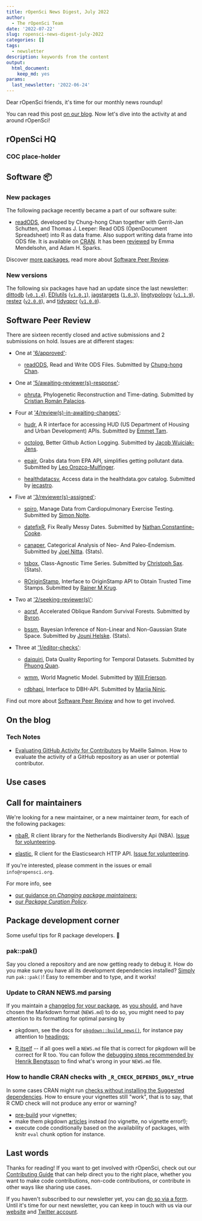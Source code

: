 ```yaml
---
title: rOpenSci News Digest, July 2022
author:
  - The rOpenSci Team
date: '2022-07-22'
slug: ropensci-news-digest-july-2022
categories: []
tags:
  - newsletter
description: keywords from the content
output:
  html_document:
    keep_md: yes
params:
  last_newsletter: '2022-06-24'
---
```



<!-- Before sending DELETE THE INDEX_CACHE and re-knit! -->

Dear rOpenSci friends, it's time for our monthly news roundup!
<!-- blabla -->
You can read this post [on our blog](/blog/2022/07/22/ropensci-news-digest-july-2022).
Now let's dive into the activity at and around rOpenSci!

## rOpenSci HQ

### COC place-holder


## Software :package:

### New packages




The following  package recently became a part of our software suite:

+ [readODS](https://docs.ropensci.org/readODS), developed by Chung-hong Chan together with Gerrit-Jan Schutten, and Thomas J. Leeper: Read ODS (OpenDocument Spreadsheet) into R as data frame. Also support writing data frame into ODS file.  It is available on [CRAN]( https://CRAN.R-project.org/package=readODS). It has been [reviewed](https://github.com/ropensci/software-review/issues/386) by Emma Mendelsohn, and Adam H. Sparks.

Discover [more packages](/packages), read more about [Software Peer Review](/software-review).

### New versions



The following six packages have had an update since the last newsletter: [dittodb](https://docs.ropensci.org/dittodb "A Test Environment for Database Requests") ([`v0.1.4`](https://github.com/ropensci/dittodb/releases/tag/v0.1.4)), [EDIutils](https://docs.ropensci.org/EDIutils "An API Client for the Environmental Data Initiative Repository") ([`v1.0.1`](https://github.com/ropensci/EDIutils/releases/tag/v1.0.1)), [jagstargets](https://docs.ropensci.org/jagstargets "Targets for JAGS Workflows") ([`1.0.3`](https://github.com/ropensci/jagstargets/releases/tag/1.0.3)), [lingtypology](https://docs.ropensci.org/lingtypology "Linguistic Typology and Mapping") ([`v1.1.9`](https://github.com/ropensci/lingtypology/releases/tag/v1.1.9)), [restez](https://docs.ropensci.org/restez "Create and Query a Local Copy of GenBank in R") ([`v2.0.0`](https://github.com/ropensci/restez/releases/tag/v2.0.0)), and [tidyqpcr](https://docs.ropensci.org/tidyqpcr "Quantitative PCR Analysis with the Tidyverse") ([`v1.0.0`](https://github.com/ropensci/tidyqpcr/releases/tag/v1.0.0)).

## Software Peer Review

There are sixteen recently closed and active submissions and 2 submissions on hold. Issues are at different stages: 

* One at ['6/approved'](https://github.com/ropensci/software-review/issues?q=is%3Aissue+is%3Aopen+sort%3Aupdated-desc+label%3A6/approved):

     * [readODS](https://github.com/ropensci/software-review/issues/386), Read and Write ODS Files. Submitted by [Chung-hong Chan](http://www.chainsawriot.com). 

* One at ['5/awaiting-reviewer(s)-response'](https://github.com/ropensci/software-review/issues?q=is%3Aissue+is%3Aopen+sort%3Aupdated-desc+label%3A5/awaiting-reviewer(s)-response):

     * [phruta](https://github.com/ropensci/software-review/issues/458), Phylogenetic Reconstruction and Time-dating. Submitted by [Cristian Román Palacios](http://cromanpa94.github.io/cromanpa/). 

* Four at ['4/review(s)-in-awaiting-changes'](https://github.com/ropensci/software-review/issues?q=is%3Aissue+is%3Aopen+sort%3Aupdated-desc+label%3A4/review(s)-in-awaiting-changes):

     * [hudr](https://github.com/ropensci/software-review/issues/524), A R interface for accessing HUD (US Department of Housing and Urban Development) APIs. Submitted by [Emmet Tam](https://github.com/etam4260/etam4260). 

    * [octolog](https://github.com/ropensci/software-review/issues/502), Better Github Action Logging. Submitted by [Jacob Wujciak-Jens](https://github.com/assignUser). 

    * [epair](https://github.com/ropensci/software-review/issues/418), Grabs data from EPA API, simplifies getting pollutant data. Submitted by [Leo Orozco-Mulfinger](https://github.com/GLOrozcoM). 

    * [healthdatacsv](https://github.com/ropensci/software-review/issues/358), Access data in the healthdata.gov catalog. Submitted by [iecastro](http://iecastro.netlify.com). 

* Five at ['3/reviewer(s)-assigned'](https://github.com/ropensci/software-review/issues?q=is%3Aissue+is%3Aopen+sort%3Aupdated-desc+label%3A3/reviewer(s)-assigned):

     * [spiro](https://github.com/ropensci/software-review/issues/541), Manage Data from Cardiopulmonary Exercise Testing. Submitted by [Simon Nolte](https://github.com/smnnlt). 

    * [datefixR](https://github.com/ropensci/software-review/issues/533), Fix Really Messy Dates. Submitted by [Nathan Constantine-Cooke](http://constantine-cooke.com). 

    * [canaper](https://github.com/ropensci/software-review/issues/475), Categorical Analysis of Neo- And Paleo-Endemism. Submitted by [Joel Nitta](https://joelnitta.com).  (Stats).

    * [tsbox](https://github.com/ropensci/software-review/issues/464), Class-Agnostic Time Series. Submitted by [Christoph Sax](http://www.cynkra.com).  (Stats).

    * [ROriginStamp](https://github.com/ropensci/software-review/issues/433), Interface to OriginStamp API to Obtain Trusted Time Stamps. Submitted by [Rainer M Krug](https://github.com/rkrug). 

* Two at ['2/seeking-reviewer(s)'](https://github.com/ropensci/software-review/issues?q=is%3Aissue+is%3Aopen+sort%3Aupdated-desc+label%3A2/seeking-reviewer(s)):

     * [aorsf](https://github.com/ropensci/software-review/issues/532), Accelerated Oblique Random Survival Forests. Submitted by [Byron](https://github.com/bcjaeger). 

    * [bssm](https://github.com/ropensci/software-review/issues/489), Bayesian Inference of Non-Linear and Non-Gaussian State Space. Submitted by [Jouni Helske](http://jounihelske.netlify.app).  (Stats).

* Three at ['1/editor-checks'](https://github.com/ropensci/software-review/issues?q=is%3Aissue+is%3Aopen+sort%3Aupdated-desc+label%3A1/editor-checks):

     * [daiquiri](https://github.com/ropensci/software-review/issues/535), Data Quality Reporting for Temporal Datasets. Submitted by [Phuong Quan](https://github.com/phuongquan). 

    * [wmm](https://github.com/ropensci/software-review/issues/522), World Magnetic Model. Submitted by [Will Frierson](https://github.com/wfrierson). 

    * [rdbhapi](https://github.com/ropensci/software-review/issues/443), Interface to DBH-API. Submitted by [Marija Ninic](https://hkdir.no/). 

Find out more about [Software Peer Review](/software-review) and how to get involved.

## On the blog

<!-- Do not forget to rebase your branch! -->




### Tech Notes

* [Evaluating GitHub Activity for Contributors](/blog/2022/07/01/evaluating-github-activity-for-contributors) by Maëlle Salmon. How to evaluate the activity of a GitHub repository as an user or potential contributor.

## Use cases
<!--


`snakecase::to_sentence_case(english(length(usecases)))` use case`if (length(usecases) > 1) "s"` of our packages and resources ha`if (length(usecases) > 1) "ve" else "s"` been reported since we sent the last newsletter.



Explore [other use cases](/usecases) and [report your own](https://discuss.ropensci.org/c/usecases/10)!
-->
## Call for maintainers

We're looking for a new maintainer, or a new maintainer _team_, for each of the following packages:

* [nbaR](https://docs.ropensci.org/nbaR/), R client library for the Netherlands Biodiversity Api (NBA). [Issue for volunteering](https://github.com/ropensci/nbaR/issues/64).

* [elastic](https://docs.ropensci.org/elastic/), R client for the Elasticsearch HTTP API. [Issue for volunteering](https://github.com/ropensci/elastic/issues/292).

If you're interested, please comment in the issues or email `info@ropensci.org`.

For more info, see

* [our guidance on _Changing package maintainers_](https://devguide.ropensci.org/changing-maintainers.html);
* [our _Package Curation Policy_](https://devguide.ropensci.org/curationpolicy.html).

## Package development corner

Some useful tips for R package developers. :eyes:

### pak::pak()

Say you cloned a repository and are now getting ready to debug it.
How do you make sure you have all its development dependencies installed?
[Simply](https://twitter.com/GaborCsardi/status/1545306904028741632) run `pak::pak()`! 
Easy to remember and to type, and it works!

### Update to CRAN NEWS.md parsing

If you maintain a [changelog for your package](https://blog.r-hub.io/2020/05/08/pkg-news/), as [you should](https://devguide.ropensci.org/releasing.html?q=news#news), and have chosen the Markdown format (`NEWS.md`) to do so, you might need to pay attention to its formatting for optimal parsing by

* pkgdown, see the docs for [`pkgdown::build_news()`](https://pkgdown.r-lib.org/reference/build_news.html), for instance pay attention to [headings](https://ropensci.org/blog/2022/01/31/package-build-failures/#wrong-newsmd-structure);

* [R itself](https://stat.ethz.ch/pipermail/r-package-devel/2022q3/008239.html) -- if all goes well a `NEWS.md` file that is correct for pkgdown will be correct for R too. You can follow the [debugging steps recommended by Henrik Bengtsson](https://stat.ethz.ch/pipermail/r-package-devel/2022q3/008238.html) to find what's wrong in your `NEWS.md` file.

### How to handle CRAN checks with `_R_CHECK_DEPENDS_ONLY_`=true

In some cases CRAN might run [checks without installing the Suggested dependencies](https://stat.ethz.ch/pipermail/r-package-devel/2022q2/008193.html).
How to ensure your vignettes still "work", that is to say, that R CMD check will not produce any error or warning?
- [pre-build](https://ropensci.org/blog/2019/12/08/precompute-vignettes/) your vignettes;
- make them pkgdown [articles](https://usethis.r-lib.org/reference/use_vignette.html) instead (no vignette, no vignette error!);
- execute code conditionally based on the availability of packages, with knitr `eval` chunk option for instance.

## Last words

Thanks for reading! If you want to get involved with rOpenSci, check out our [Contributing Guide](https://contributing.ropensci.org) that can help direct you to the right place, whether you want to make code contributions, non-code contributions, or contribute in other ways like sharing use cases.

If you haven't subscribed to our newsletter yet, you can [do so via a form](/news/). Until it's time for our next newsletter, you can keep in touch with us via our [website](/) and [Twitter account](https://twitter.com/ropensci).
